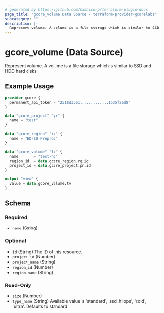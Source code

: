 ```yaml
---
# generated by https://github.com/hashicorp/terraform-plugin-docs
page_title: "gcore_volume Data Source - terraform-provider-gcorelabs"
subcategory: ""
description: |-
  Represent volume. A volume is a file storage which is similar to SSD and HDD hard disks
---
```


# gcore_volume (Data Source)

Represent volume. A volume is a file storage which is similar to SSD and HDD hard disks

## Example Usage

```terraform
provider gcore {
  permanent_api_token = "251$d3361.............1b35f26d8"
}

data "gcore_project" "pr" {
  name = "test"
}

data "gcore_region" "rg" {
  name = "ED-10 Preprod"
}

data "gcore_volume" "tv" {
  name       = "test-hd"
  region_id  = data.gcore_region.rg.id
  project_id = data.gcore_project.pr.id
}

output "view" {
  value = data.gcore_volume.tv
}
```

<!-- schema generated by tfplugindocs -->
## Schema

### Required

- `name` (String)

### Optional

- `id` (String) The ID of this resource.
- `project_id` (Number)
- `project_name` (String)
- `region_id` (Number)
- `region_name` (String)

### Read-Only

- `size` (Number)
- `type_name` (String) Available value is 'standard', 'ssd_hiiops', 'cold', 'ultra'. Defaults to standard


